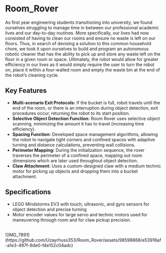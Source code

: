 # Room_Rover
As first year engineering students transitioning into university, we found ourselves struggling to manage time in between our professional academic lives and our day-to-day routines. More specifically, our lives had now consisted of having to clean our rooms and ensure no waste is left on our floors. Thus, in search of devising a solution to this common household chore, we took it upon ourselves to build and program an autonomous robotic cleaner that has the ability to pick up and store any waste left on the floor in a given room or space. Ultimately, the robot would allow for greater efficiency in our lives as it would simply require the user to turn the robot on, place it within a four-walled room and empty the waste bin at the end of the robot’s cleaning cycle.

## Key Features
- **Multi-scenario Exit Protocols:** If the bucket is full, robot travels until the end of the room, or there is an interruption during object detection, exit procedures occur, returning the robot to its start position.
- **Selective Object Detection Function:** Room Rover uses selective object scanning, minimizing the amount it has to travel (increasing time efficiency).
- **Spacing Function:** Developed space management algorithms, allowing the robot to navigate tight corners and confined spaces with adaptive turning and distance calculations, preventing wall collisions.
- **Perimeter Mapping:** During the initialization sequence, the rover traverses the perimeter of a confined space, mapping out room dimensions which are later used throughout object detection.
- **Claw Attachment:** Uses a custom-designed claw with a medium technic motor for picking up objects and dropping them into a bucket attachment.

## Specifications
- LEGO Mindstorms EV3 with touch, ultrasonic, and gyro sensors for object detection and precise turning
- Motor encoder values for large servo and technic motors used for maneuvering through room and for claw pickup precision.

<br>
![IMG_7891](https://github.com/Uzayrhuss353/Room_Rover/assets/98598868/e53916af-a1e3-497f-9de0-f4e152c04adc)
